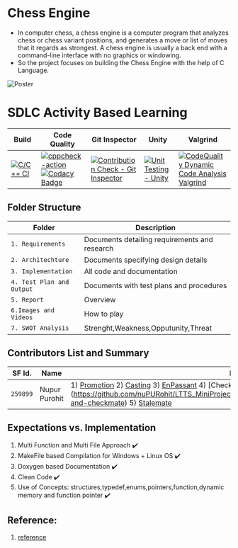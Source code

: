 # Chess Engine

* In computer chess, a chess engine is a computer program that analyzes chess or chess variant positions, and generates a move or list of moves that it regards as strongest. A chess engine is usually a back end with a command-line interface with no graphics or windowing.
* So the project focuses on building the Chess Engine with the help of C Language.



![Poster](https://github.com/nuPURohit/LTTS_MiniProject_StepIn/blob/main/6_ImagesAndVideos/1200px-AAA_SVG_Chessboard_and_chess_pieces_02.svg.png)


# SDLC Activity Based Learning
Build | Code Quality | Git Inspector | Unity | Valgrind
---------|--------------|-----------|-----------|----------
[![C/C++ CI](https://github.com/nuPURohit/LTTS_MiniProject_StepIn/actions/workflows/c-cpp.yml/badge.svg)](https://github.com/nuPURohit/LTTS_MiniProject_StepIn/actions/workflows/c-cpp.yml)|[![cppcheck-action](https://github.com/nuPURohit/LTTS_MiniProject_StepIn/actions/workflows/cppcheck.yml/badge.svg)](https://github.com/nuPURohit/LTTS_MiniProject_StepIn/actions/workflows/cppcheck.yml) [![Codacy Badge](https://app.codacy.com/project/badge/Grade/8a3ac388f05342c88c2e8bde4a2931fe)](https://www.codacy.com/gh/nuPURohit/LTTS_MiniProject_StepIn/dashboard?utm_source=github.com&amp;utm_medium=referral&amp;utm_content=nuPURohit/LTTS_MiniProject_StepIn&amp;utm_campaign=Badge_Grade) | [![Contribution Check - Git Inspector](https://github.com/nuPURohit/LTTS_MiniProject_StepIn/actions/workflows/git-inspector.yml/badge.svg)](https://github.com/nuPURohit/LTTS_MiniProject_StepIn/actions/workflows/git-inspector.yml) | [![Unit Testing - Unity](https://github.com/nuPURohit/LTTS_MiniProject_StepIn/actions/workflows/unity.yml/badge.svg)](https://github.com/nuPURohit/LTTS_MiniProject_StepIn/actions/workflows/unity.yml)|[![CodeQuality Dynamic Code Analysis Valgrind](https://github.com/nuPURohit/LTTS_MiniProject_StepIn/actions/workflows/valgrind.yml/badge.svg)](https://github.com/nuPURohit/LTTS_MiniProject_StepIn/actions/workflows/valgrind.yml)


## Folder Structure
Folder             | Description
-------------------| -----------------------------------------
`1. Requirements`   | Documents detailing requirements and research
`2. Architechture`         | Documents specifying design details
`3. Implementation` | All code and documentation
`4. Test Plan and Output`      | Documents with test plans and procedures
`5. Report` | Overview 
`6.Images and Videos` | How to play
`7. SWOT Analysis` | Strenght,Weakness,Opputunity,Threat

## Contributors List and Summary

SF Id. |  Name   |    Features    
-------|---------|----------------
`259899` | Nupur Purohit  | 1) [Promotion](https://github.com/nuPURohit/LTTS_MiniProject_StepIn/blob/main/2_Architecture/README.md#promotion) 2) [Casting](https://github.com/nuPURohit/LTTS_MiniProject_StepIn/blob/main/2_Architecture/README.md#castling) 3) [EnPassant](https://github.com/nuPURohit/LTTS_MiniProject_StepIn/blob/main/2_Architecture/README.md#enpassant) 4) [CheckMate}(https://github.com/nuPURohit/LTTS_MiniProject_StepIn/blob/main/2_Architecture/README.md#check-and-checkmate) 5) [Stalemate](https://github.com/nuPURohit/LTTS_MiniProject_StepIn/blob/main/2_Architecture/README.md#stalemate-and-dead)
   

## Expectations vs. Implementation
1. Multi Function and Multi File Approach :heavy_check_mark:
2. MakeFile based Compilation for Windows + Linux OS :heavy_check_mark:
3. Doxygen based Documentation :heavy_check_mark:
4. Clean Code :heavy_check_mark:
5. Use of Concepts: structures,typedef,enums,pointers,function,dynamic memory and function pointer :heavy_check_mark:

## Reference:
1. [reference](https://www.youtube.com/playlist?list=PLZ1QII7yudbc-Ky058TEaOstZHVbT-2hg)


